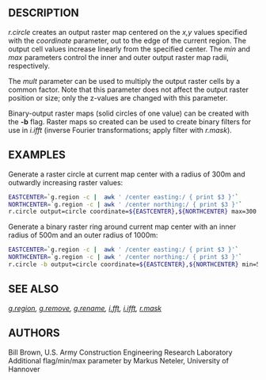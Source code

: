 ## DESCRIPTION

*r.circle* creates an output raster map centered on the *x,y* values
specified with the *coordinate* parameter, out to the edge of the
current region. The output cell values increase linearly from the
specified center. The *min* and *max* parameters control the inner and
outer output raster map radii, respectively.

The *mult* parameter can be used to multiply the output raster cells by
a common factor. Note that this parameter does not affect the output
raster position or size; only the z-values are changed with this
parameter.

Binary-output raster maps (solid circles of one value) can be created
with the **-b** flag. Raster maps so created can be used to create
binary filters for use in *i.ifft* (inverse Fourier transformations;
apply filter with *r.mask*).

## EXAMPLES

Generate a raster circle at current map center with a radius of 300m and
outwardly increasing raster values:

```sh
EASTCENTER=`g.region -c |  awk ' /center easting:/ { print $3 }'`
NORTHCENTER=`g.region -c | awk ' /center northing:/ { print $3 }'`
r.circle output=circle coordinate=${EASTCENTER},${NORTHCENTER} max=300
```

Generate a binary raster ring around current map center with an inner
radius of 500m and an outer radius of 1000m:

```sh
EASTCENTER=`g.region -c |  awk ' /center easting:/ { print $3 }'`
NORTHCENTER=`g.region -c | awk ' /center northing:/ { print $3 }'`
r.circle -b output=circle coordinate=${EASTCENTER},${NORTHCENTER} min=500 max=1000
```

## SEE ALSO

*[g.region](g.region.md), [g.remove](g.remove.md),
[g.rename](g.rename.md), [i.fft](i.fft.md), [i.ifft](i.ifft.md),
[r.mask](r.mask.md)*

## AUTHORS

Bill Brown, U.S. Army Construction Engineering Research Laboratory  
Additional flag/min/max parameter by Markus Neteler, University of
Hannover

